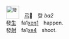 

<sub><img id=發 alt=發 height=36 src=https://f.2cn.cn/hanzi/svg/767C.svg></sub>　[弓]()🏹　癹 _ba2_   
發[生]()　fa1[xeŋ1]()　happen.   
發[射]()　fa1[xe4]()　shoot.   
